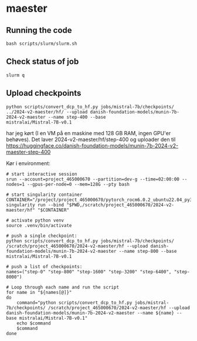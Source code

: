 # maester


## Running the code

```
bash scripts/slurm/slurm.sh
```

## Check status of job

```
slurm q
```

## Upload checkpoints

```
python scripts/convert_dcp_to_hf.py jobs/mistral-7b/checkpoints/ ../2024-v2-maester/hf/ --upload danish-foundation-models/munin-7b-2024-v2-maester --name step-400 --base 
mistralai/Mistral-7B-v0.1 
```

har jeg kørt (I en VM på en maskine med 128 GB RAM, ingen GPU'er behøves). Det laver 2024-v2-maester/hf/step-400 og uploader den til https://huggingface.co/danish-foundation-models/munin-7b-2024-v2-maester-step-400

Kør i environment:

```{bash}
# start interactive session
srun --account=project_465000670 --partition=dev-g --time=02:00:00 --nodes=1 --gpus-per-node=0 --mem=128G --pty bash

# start singularity container
CONTAINER="/project/project_465000670/pytorch_rocm6.0.2_ubuntu22.04_py3.10_pytorch_2.1.2.sif"
singularity run --bind "$PWD,/scratch/project_465000670/2024-v2-maester/hf" "$CONTAINER"

# activate python venv
source .venv/bin/activate

# push a single checkpoint: 
python scripts/convert_dcp_to_hf.py jobs/mistral-7b/checkpoints/ /scratch/project_465000670/2024-v2-maester/hf --upload danish-foundation-models/munin-7b-2024-v2-maester --name step-800 --base mistralai/Mistral-7B-v0.1 

# push a list of checkpoints:
names=("step-0" "step-800" "step-1600" "step-3200" "step-6400", "step-8000")

# Loop through each name and run the script
for name in "${names[@]}"
do
    command="python scripts/convert_dcp_to_hf.py jobs/mistral-7b/checkpoints/ /scratch/project_465000670/2024-v2-maester/hf --upload danish-foundation-models/munin-7b-2024-v2-maester --name ${name} --base mistralai/Mistral-7B-v0.1"
    echo $command
    $command
done
```



